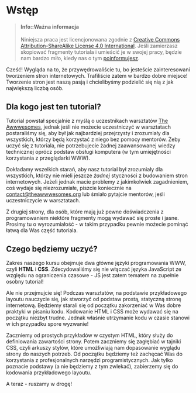 # Wstęp

> #### Info::Ważna informacja
>
> Niniejsza praca jest licencjonowana zgodnie z [Creative Commons Attribution-ShareAlike License 4.0 International](https://creativecommons.org/licenses/by-sa/4.0/).
> Jeśli zamierzasz skopiować fragmenty tutoriala i umieścić je w swojej pracy, będzie nam bardzo miło, kiedy nas o tym [poinformujesz](mailto:contact@theawwwesomes.org).

Cześć! Wygląda na to, że przywędrowaliście tu, bo jesteście zainteresowani tworzeniem stron internetowych. Trafiliście zatem w bardzo dobre miejsce! Tworzenie stron jest naszą pasją i chcielibyśmy podzielić się nią z jak największą liczbą osób.

## Dla kogo jest ten tutorial?

Tutorial powstał specjalnie z myślą o uczestnikach warsztatów [The Awwwesomes](http://theawwwesomes.org), jednak jeśli nie możecie uczestniczyć w warsztatach postaraliśmy się, aby był jak najbardziej przejrzysty i zrozumiały dla wszystkich, którzy będą korzystać z niego bez pomocy mentorów. Żeby uczyć się z tutoriala, nie potrzebujecie żadnej zaawansowanej wiedzy technicznej oprócz podstaw obsługi komputera (w tym umiejętności korzystania z przeglądarki WWW).

Dokładamy wszelkich starań, aby nasz tutorial był zrozumiały dla wszystkich, którzy nie mieli jeszcze *żadnej* styczności z budowaniem stron internetowych. Jeżeli jednak macie problemy z jakimkolwiek zagadnieniem, coś wydaje się niezrozumiałe, piszcie koniecznie na [contact@theawwwesomes.org](contact@theawwwesomes.org) lub śmiało pytajcie mentorów, jeśli uczestniczycie w warsztatach.

Z drugiej strony, dla osób, które mają już pewne doświadczenia z programowaniem niektóre fragmenty mogą wydawać się proste i jasne. Prosimy tu o wyrozumiałość - w takim przypadku pewnie możecie pominąć łatwą dla Was część tutoriala.

## Czego będziemy uczyć?

Zakres naszego kursu obejmuje dwa główne języki programowania WWW, czyli **HTML** i **CSS**. Zdecydowaliśmy się nie włączać języka JavaScript ze względu na ograniczenia czasowe - JS jest zatem tematem na zupełnie osobny tutorial!

Ale nie przejmujcie się! Podczas warsztatów, na podstawie przykładowego layoutu nauczycie się, jak stworzyć od podstaw prostą, statyczną stronę internetową. Będziemy starali się od początku zakorzeniać w Was dobre praktyki w pisaniu kodu. Kodowanie HTML i CSS może wydawać się na początku niezbyt trudne. Jednak właśnie utrzymanie kodu w czasie stanowi w ich przypadku spore wyzwanie!

Zaczniemy od prostych przykładów w czystym HTML, który służy do definiowania zawartości strony. Potem zaczniemy się zagłębiać w tajniki CSS, czyli arkuszy stylów, które umożliwiają nam dopasowanie wyglądu strony do naszych potrzeb. Od początku będziemy też zachęcać Was do korzystania z profesjonalnych narzędzi programistycznych. Jak tylko poznacie podstawy (a nie będziemy z tym zwlekać), zabierzemy się do kodowania przykładowego layoutu.

A teraz - ruszamy w drogę!